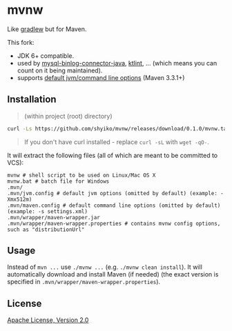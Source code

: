 # mvnw

Like [gradlew](http://www.gradle.org/docs/current/userguide/gradle_wrapper.html) but for Maven.

This fork:
- JDK 6+ compatible.
- used by [mysql-binlog-connector-java](https://github.com/shyiko/mysql-binlog-connector-java), [ktlint](https://github.com/shyiko/ktlint), ...
 (which means you can count on it being maintained).
- supports [default jvm/command line options](https://maven.apache.org/docs/3.3.1/release-notes.html) (Maven 3.3.1+)

## Installation

> (within project (root) directory)

```sh
curl -Ls https://github.com/shyiko/mvnw/releases/download/0.1.0/mvnw.tar.gz | tar xvz
```

> If you don't have curl installed - replace `curl -sL` with `wget -qO-`.

It will extract the following files (all of which are meant to be committed to VCS):

    mvnw # shell script to be used on Linux/Mac OS X
    mvnw.bat # batch file for Windows
    .mvn/
    .mvn/jvm.config # default jvm options (omitted by default) (example: -Xmx512m)
    .mvn/maven.config # default command line options (omitted by default) (example: -s settings.xml)
    .mvn/wrapper/maven-wrapper.jar
    .mvn/wrapper/maven-wrapper.properties # contains mvnw config options, such as "distributionUrl"

## Usage

Instead of `mvn ...` use `./mvnw ...` (e.g. `./mvnw clean install`).
It will automatically download and install Maven (if needed) (the exact version is specified in `.mvn/wrapper/maven-wrapper.properties`).

## License

[Apache License, Version 2.0](http://www.apache.org/licenses/LICENSE-2.0)